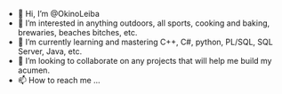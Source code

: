 - 👋 Hi, I’m @OkinoLeiba
- 👀 I’m interested in anything outdoors, all sports, cooking and baking, brewaries, beaches bitches, etc.
- 🌱 I’m currently learning and mastering C++, C#, python, PL/SQL, SQL Server, Java, etc.
- 💞️ I’m looking to collaborate on any projects that will help me build my acumen.
- 📫 How to reach me ...

<!---
OkinoLeiba/OkinoLeiba is a ✨ special ✨ repository because its `README.md` (this file) appears on your GitHub profile.
You can click the Preview link to take a look at your changes.
--->

